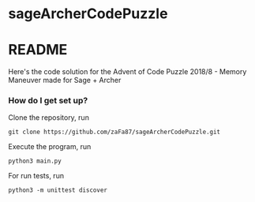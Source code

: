 # sageArcherCodePuzzle

# README #

Here's the code solution for the Advent of Code Puzzle 2018/8 - Memory Maneuver made for Sage + Archer

### How do I get set up? ###

Clone the repository, run
```
git clone https://github.com/zaFa87/sageArcherCodePuzzle.git
```

Execute the program, run
```
python3 main.py
```

For run tests, run
```
python3 -m unittest discover
```
